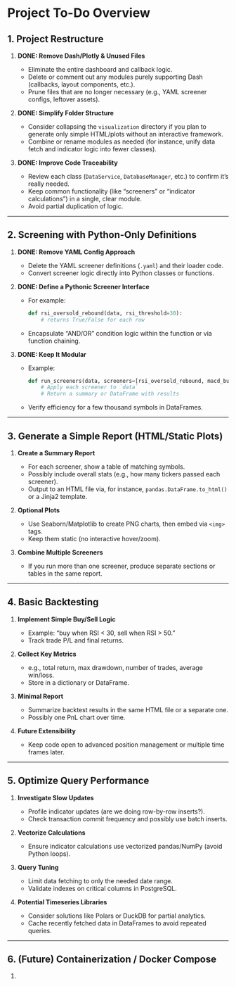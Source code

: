 # Project To-Do Overview

## 1. **Project Restructure**
1. **DONE: Remove Dash/Plotly & Unused Files**  
   - Eliminate the entire dashboard and callback logic.  
   - Delete or comment out any modules purely supporting Dash (callbacks, layout components, etc.).  
   - Prune files that are no longer necessary (e.g., YAML screener configs, leftover assets).

2. **DONE: Simplify Folder Structure**  
   - Consider collapsing the `visualization` directory if you plan to generate only simple HTML/plots without an interactive framework.  
   - Combine or rename modules as needed (for instance, unify data fetch and indicator logic into fewer classes).

3. **DONE: Improve Code Traceability**  
   - Review each class (`DataService`, `DatabaseManager`, etc.) to confirm it’s really needed.  
   - Keep common functionality (like “screeners” or “indicator calculations”) in a single, clear module.  
   - Avoid partial duplication of logic.

---

## 2. **Screening with Python-Only Definitions**
1. **DONE: Remove YAML Config Approach**  
   - Delete the YAML screener definitions (`.yaml`) and their loader code.  
   - Convert screener logic directly into Python classes or functions.

2. **DONE: Define a Pythonic Screener Interface**  
   - For example:
     ```python
     def rsi_oversold_rebound(data, rsi_threshold=30):
         # returns True/False for each row
     ```
   - Encapsulate “AND/OR” condition logic within the function or via function chaining.

3. **DONE: Keep It Modular**  
   - Example:
     ```python
     def run_screeners(data, screeners=[rsi_oversold_rebound, macd_bullish_cross]):
         # Apply each screener to `data`
         # Return a summary or DataFrame with results
     ```
   - Verify efficiency for a few thousand symbols in DataFrames.

---

## 3. **Generate a Simple Report (HTML/Static Plots)**
1. **Create a Summary Report**  
   - For each screener, show a table of matching symbols.  
   - Possibly include overall stats (e.g., how many tickers passed each screener).  
   - Output to an HTML file via, for instance, `pandas.DataFrame.to_html()` or a Jinja2 template.

2. **Optional Plots**  
   - Use Seaborn/Matplotlib to create PNG charts, then embed via `<img>` tags.  
   - Keep them static (no interactive hover/zoom).

3. **Combine Multiple Screeners**  
   - If you run more than one screener, produce separate sections or tables in the same report.

---

## 4. **Basic Backtesting**
1. **Implement Simple Buy/Sell Logic**  
   - Example: “buy when RSI < 30, sell when RSI > 50.”  
   - Track trade P/L and final returns.

2. **Collect Key Metrics**  
   - e.g., total return, max drawdown, number of trades, average win/loss.  
   - Store in a dictionary or DataFrame.

3. **Minimal Report**  
   - Summarize backtest results in the same HTML file or a separate one.  
   - Possibly one PnL chart over time.

4. **Future Extensibility**  
   - Keep code open to advanced position management or multiple time frames later.

---

## 5. **Optimize Query Performance**
1. **Investigate Slow Updates**  
   - Profile indicator updates (are we doing row-by-row inserts?).  
   - Check transaction commit frequency and possibly use batch inserts.

2. **Vectorize Calculations**  
   - Ensure indicator calculations use vectorized pandas/NumPy (avoid Python loops).

3. **Query Tuning**  
   - Limit data fetching to only the needed date range.  
   - Validate indexes on critical columns in PostgreSQL.

4. **Potential Timeseries Libraries**  
   - Consider solutions like Polars or DuckDB for partial analytics.  
   - Cache recently fetched data in DataFrames to avoid repeated queries.

---

## 6. **(Future) Containerization / Docker Compose**
1.
